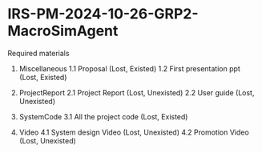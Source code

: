 # IRS-PM-2024-10-26-GRP2-MacroSimAgent
Required materials
1. Miscellaneous
1.1 Proposal (Lost, Existed)
1.2 First presentation ppt (Lost, Existed)

2. ProjectReport
2.1 Project Report (Lost, Unexisted)
2.2 User guide (Lost, Unexisted)

3. SystemCode
3.1 All the project code (Lost, Existed)

4. Video
4.1 System design Video (Lost, Unexisted)
4.2 Promotion Video (Lost, Unexisted)
